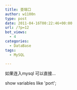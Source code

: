 ```yaml
---
title: 查端口
author: w1100n
type: post
date: 2011-04-16T00:22:46+00:00
url: /?p=12
bot_views:
  - 4
categories:
  - DataBase
tags:
  - MySQL

---
```

如果连入mysql 可以直接...

show variables like 'port';